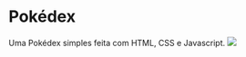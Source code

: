 <h1>Pokédex</h1>
Uma Pokédex simples feita com HTML, CSS e Javascript.
<img src="https://upload.wikimedia.org/wikipedia/commons/thumb/9/98/International_Pok%C3%A9mon_logo.svg/1200px-International_Pok%C3%A9mon_logo.svg.png">
